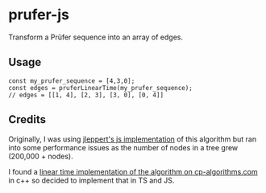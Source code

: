 # prufer-js
Transform a Prüfer sequence into an array of edges.

## Usage
```TS
const my_prufer_sequence = [4,3,0];
const edges = pruferLinearTime(my_prufer_sequence);
// edges = [[1, 4], [2, 3], [3, 0], [0, 4]]
```

## Credits
Originally, I was using [jleppert's js implementation](https://github.com/jleppert/prufer) of this algorithm but ran into some performance issues as the number of nodes in a tree grew (200,000 + nodes).

I found a [linear time implementation of the algorithm on cp-algorithms.com](https://cp-algorithms.com/graph/pruefer_code.html#prufer-code_1) in c++ so decided to implement that in TS and JS.

